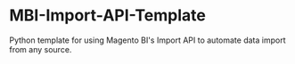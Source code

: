 # MBI-Import-API-Template
Python template for using Magento BI's Import API to automate data import from any source.
